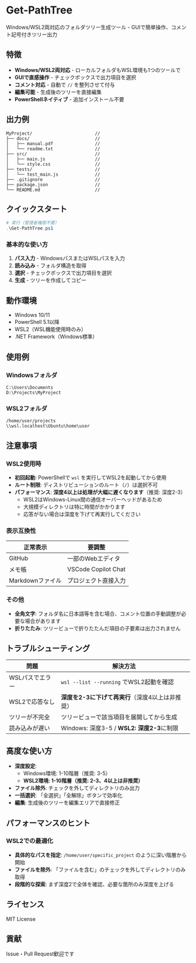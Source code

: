 # Get-PathTree

Windows/WSL2両対応のフォルダツリー生成ツール - GUIで簡単操作、コメント記号付きツリー出力

## 特徴

- **Windows/WSL2両対応** - ローカルフォルダもWSL環境も1つのツールで
- **GUIで直感操作** - チェックボックスで出力項目を選択
- **コメント対応** - 自動で `//` を整列させて付与
- **編集可能** - 生成後のツリーを直接編集
- **PowerShellネイティブ** - 追加インストール不要

## 出力例

```
MyProject/                        //
├── docs/                         //
│   ├── manual.pdf                //
│   └── readme.txt                //
├── src/                          //
│   ├── main.js                   //
│   └── style.css                 //
├── tests/                        //
│   └── test_main.js              //
├── .gitignore                    //
├── package.json                  //
└── README.md                     //
```

## クイックスタート

```powershell
# 実行（管理者権限不要）
.\Get-PathTree.ps1
```

### 基本的な使い方

1. **パス入力** - WindowsパスまたはWSLパスを入力
2. **読み込み** - フォルダ構造を取得
3. **選択** - チェックボックスで出力項目を選択  
4. **生成** - ツリーを作成してコピー

## 動作環境

- Windows 10/11
- PowerShell 5.1以降
- WSL2（WSL機能使用時のみ）
- .NET Framework（Windows標準）

## 使用例

### Windowsフォルダ
```
C:\Users\Documents
D:\Projects\MyProject
```

### WSL2フォルダ
```
/home/user/projects
\\wsl.localhost\Ubuntu\home\user
```

## 注意事項

### WSL2使用時
- **初回起動**: PowerShellで `wsl` を実行してWSL2を起動してから使用
- **ルート制限**: ディストリビューションのルート（`/`）は選択不可
- **パフォーマンス**: **深度4以上は処理が大幅に遅くなります**（推奨: 深度2-3）
  - WSL2はWindows-Linux間の通信オーバーヘッドがあるため
  - 大規模ディレクトリは特に時間がかかります
  - 応答がない場合は深度を下げて再実行してください

### 表示互換性
| 正常表示 | 要調整 |
|----------|--------|
| GitHub | 一部のWebエディタ |
| メモ帳 | VSCode Copilot Chat |
| Markdownファイル | プロジェクト直接入力 |

### その他
- **全角文字**: フォルダ名に日本語等を含む場合、コメント位置の手動調整が必要な場合があります
- **折りたたみ**: ツリービューで折りたたんだ項目の子要素は出力されません

## トラブルシューティング

| 問題 | 解決方法 |
|------|---------|
| WSLパスでエラー | `wsl --list --running` でWSL2起動を確認 |
| WSL2で応答なし | **深度を2-3に下げて再実行**（深度4以上は非推奨） |
| ツリーが不完全 | ツリービューで該当項目を展開してから生成 |
| 読み込みが遅い | Windows: 深度3-5 / **WSL2: 深度2-3**に制限 |

## 高度な使い方

- **深度設定**: 
  - Windows環境: 1-10階層（推奨: 3-5）
  - **WSL2環境: 1-10階層（推奨: 2-3、4以上は非推奨）**
- **ファイル除外**: チェックを外してディレクトリのみ出力
- **一括選択**: 「全選択」「全解除」ボタンで効率化
- **編集**: 生成後のツリーを編集エリアで直接修正

## パフォーマンスのヒント

### WSL2での最適化
- **具体的なパスを指定**: `/home/user/specific_project` のように深い階層から開始
- **ファイルを除外**: 「ファイルを含む」のチェックを外してディレクトリのみ取得
- **段階的な探索**: まず深度2で全体を確認、必要な箇所のみ深度を上げる

## ライセンス

MIT License

## 貢献

Issue・Pull Request歓迎です

